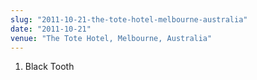 ```yaml
---
slug: "2011-10-21-the-tote-hotel-melbourne-australia"
date: "2011-10-21"
venue: "The Tote Hotel, Melbourne, Australia"
---
```


 1. Black Tooth
